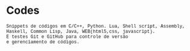 # Codes

<div style="font-family:courier;font-size: 12px;">
Snippets de códigos em C/C++, Python. Lua, Shell script, Assembly, Haskell, Common Lisp, Java, WEB(html5,css, javascript).
<br>
E testes Git e GitHub para controle de versão
<br>e gerenciamento de códigos.
</div>

